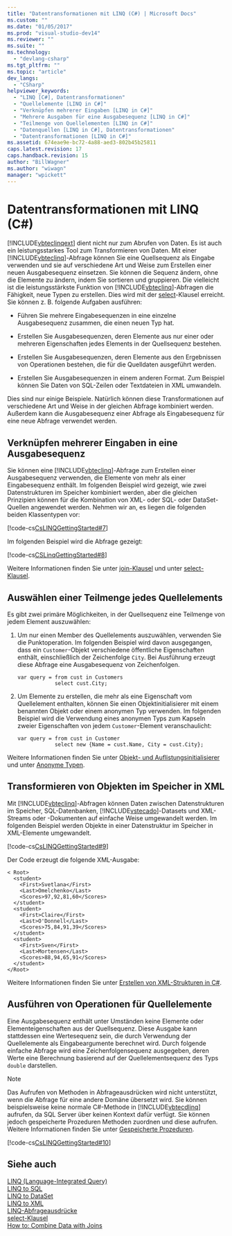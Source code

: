```yaml
---
title: "Datentransformationen mit LINQ (C#) | Microsoft Docs"
ms.custom: ""
ms.date: "01/05/2017"
ms.prod: "visual-studio-dev14"
ms.reviewer: ""
ms.suite: ""
ms.technology: 
  - "devlang-csharp"
ms.tgt_pltfrm: ""
ms.topic: "article"
dev_langs: 
  - "CSharp"
helpviewer_keywords: 
  - "LINQ [C#], Datentransformationen"
  - "Quellelemente [LINQ in C#]"
  - "Verknüpfen mehrerer Eingaben [LINQ in C#]"
  - "Mehrere Ausgaben für eine Ausgabesequenz [LINQ in C#]"
  - "Teilmenge von Quellelementen [LINQ in C#]"
  - "Datenquellen [LINQ in C#], Datentransformationen"
  - "Datentransformationen [LINQ in C#]"
ms.assetid: 674eae9e-bc72-4a88-aed3-802b45b25811
caps.latest.revision: 17
caps.handback.revision: 15
author: "BillWagner"
ms.author: "wiwagn"
manager: "wpickett"
---
```

# Datentransformationen mit LINQ (C#)
[!INCLUDE[vbteclinqext](../../../../csharp/getting-started/includes/vbteclinqext-md.md)] dient nicht nur zum Abrufen von Daten.  Es ist auch ein leistungsstarkes Tool zum Transformieren von Daten.  Mit einer [!INCLUDE[vbteclinq](../../../../csharp/includes/vbteclinq-md.md)]\-Abfrage können Sie eine Quellsequenz als Eingabe verwenden und sie auf verschiedene Art und Weise zum Erstellen einer neuen Ausgabesequenz einsetzen.  Sie können die Sequenz ändern, ohne die Elemente zu ändern, indem Sie sortieren und gruppieren. Die vielleicht ist die leistungsstärkste Funktion von [!INCLUDE[vbteclinq](../../../../csharp/includes/vbteclinq-md.md)]\-Abfragen die Fähigkeit, neue Typen zu erstellen.  Dies wird mit der [select](../../../../csharp/language-reference/keywords/select-clause.md)\-Klausel erreicht.  Sie können z. B. folgende Aufgaben ausführen:  
  
-   Führen Sie mehrere Eingabesequenzen in eine einzelne Ausgabesequenz zusammen, die einen neuen Typ hat.  
  
-   Erstellen Sie Ausgabesequenzen, deren Elemente aus nur einer oder mehreren Eigenschaften jedes Elements in der Quellsequenz bestehen.  
  
-   Erstellen Sie Ausgabesequenzen, deren Elemente aus den Ergebnissen von Operationen bestehen, die für die Quelldaten ausgeführt werden.  
  
-   Erstellen Sie Ausgabesequenzen in einem anderen Format.  Zum Beispiel können Sie Daten von SQL\-Zeilen oder Textdateien in XML umwandeln.  
  
 Dies sind nur einige Beispiele.  Natürlich können diese Transformationen auf verschiedene Art und Weise in der gleichen Abfrage kombiniert werden.  Außerdem kann die Ausgabesequenz einer Abfrage als Eingabesequenz für eine neue Abfrage verwendet werden.  
  
## Verknüpfen mehrerer Eingaben in eine Ausgabesequenz  
 Sie können eine [!INCLUDE[vbteclinq](../../../../csharp/includes/vbteclinq-md.md)]\-Abfrage zum Erstellen einer Ausgabesequenz verwenden, die Elemente von mehr als einer Eingabesequenz enthält.  Im folgenden Beispiel wird gezeigt, wie zwei Datenstrukturen im Speicher kombiniert werden, aber die gleichen Prinzipien können für die Kombination von XML\- oder SQL\- oder DataSet\-Quellen angewendet werden.  Nehmen wir an, es liegen die folgenden beiden Klassentypen vor:  
  
 [!code-cs[CsLINQGettingStarted#7](../../../../csharp/programming-guide/concepts/linq/codesnippet/CSharp/GettingStarted/Class1.cs#7)]  
  
 Im folgenden Beispiel wird die Abfrage gezeigt:  
  
 [!code-cs[CSLinqGettingStarted#8](../../../../csharp/programming-guide/concepts/linq/codesnippet/CSharp/GettingStarted/Class1.cs#8)]  
  
 Weitere Informationen finden Sie unter [join\-Klausel](../../../../csharp/language-reference/keywords/join-clause.md) und unter [select\-Klausel](../../../../csharp/language-reference/keywords/select-clause.md).  
  
## Auswählen einer Teilmenge jedes Quellelements  
 Es gibt zwei primäre Möglichkeiten, in der Quellsequenz eine Teilmenge von jedem Element auszuwählen:  
  
1.  Um nur einen Member des Quellelements auszuwählen, verwenden Sie die Punktoperation.  Im folgenden Beispiel wird davon ausgegangen, dass ein `Customer`\-Objekt verschiedene öffentliche Eigenschaften enthält, einschließlich der Zeichenfolge `City`.  Bei Ausführung erzeugt diese Abfrage eine Ausgabesequenz von Zeichenfolgen.  
  
    ```  
    var query = from cust in Customers  
                select cust.City;  
    ```  
  
2.  Um Elemente zu erstellen, die mehr als eine Eigenschaft vom Quellelement enthalten, können Sie einen Objektinitialisierer mit einem benannten Objekt oder einem anonymen Typ verwenden.  Im folgenden Beispiel wird die Verwendung eines anonymen Typs zum Kapseln zweier Eigenschaften von jedem `Customer`\-Element veranschaulicht:  
  
    ```  
    var query = from cust in Customer  
                select new {Name = cust.Name, City = cust.City};  
    ```  
  
 Weitere Informationen finden Sie unter [Objekt\- und Auflistungsinitialisierer](../../../../csharp/programming-guide/classes-and-structs/object-and-collection-initializers.md) und unter [Anonyme Typen](../../../../csharp/programming-guide/classes-and-structs/anonymous-types.md).  
  
## Transformieren von Objekten im Speicher in XML  
 Mit [!INCLUDE[vbteclinq](../../../../csharp/includes/vbteclinq-md.md)]\-Abfragen können Daten zwischen Datenstrukturen im Speicher, SQL\-Datenbanken, [!INCLUDE[vstecado](../../../../csharp/programming-guide/concepts/linq/includes/vstecado-md.md)]\-Datasets und XML\-Streams oder \-Dokumenten auf einfache Weise umgewandelt werden.  Im folgenden Beispiel werden Objekte in einer Datenstruktur im Speicher in XML\-Elemente umgewandelt.  
  
 [!code-cs[CsLINQGettingStarted#9](../../../../csharp/programming-guide/concepts/linq/codesnippet/CSharp/GettingStarted/Class1.cs#9)]  
  
 Der Code erzeugt die folgende XML\-Ausgabe:  
  
```  
< Root>  
  <student>  
    <First>Svetlana</First>  
    <Last>Omelchenko</Last>  
    <Scores>97,92,81,60</Scores>  
  </student>  
  <student>  
    <First>Claire</First>  
    <Last>O'Donnell</Last>  
    <Scores>75,84,91,39</Scores>  
  </student>  
  <student>  
    <First>Sven</First>  
    <Last>Mortensen</Last>  
    <Scores>88,94,65,91</Scores>  
  </student>  
</Root>  
```  
  
 Weitere Informationen finden Sie unter [Erstellen von XML\-Strukturen in C\#](../Topic/Creating%20XML%20Trees%20in%20C%23%20\(LINQ%20to%20XML\)1.md).  
  
## Ausführen von Operationen für Quellelemente  
 Eine Ausgabesequenz enthält unter Umständen keine Elemente oder Elementeigenschaften aus der Quellsequenz.  Diese Ausgabe kann stattdessen eine Wertesequenz sein, die durch Verwendung der Quellelemente als Eingabeargumente berechnet wird.  Durch folgende einfache Abfrage wird eine Zeichenfolgensequenz ausgegeben, deren Werte eine Berechnung basierend auf der Quellelementsequenz des Typs `double` darstellen.  
  
> [!NOTE]
>  Das Aufrufen von Methoden in Abfrageausdrücken wird nicht unterstützt, wenn die Abfrage für eine andere Domäne übersetzt wird.  Sie können beispielsweise keine normale C\#\-Methode in [!INCLUDE[vbtecdlinq](../../../../csharp/includes/vbtecdlinq-md.md)] aufrufen, da SQL Server über keinen Kontext dafür verfügt.  Sie können jedoch gespeicherte Prozeduren Methoden zuordnen und diese aufrufen.  Weitere Informationen finden Sie unter [Gespeicherte Prozeduren](../Topic/Stored%20Procedures.md).  
  
 [!code-cs[CsLINQGettingStarted#10](../../../../csharp/programming-guide/concepts/linq/codesnippet/CSharp/GettingStarted/Class1.cs#10)]  
  
## Siehe auch  
 [LINQ \(Language\-Integrated Query\)](../Topic/LINQ%20\(Language-Integrated%20Query\).md)   
 [LINQ to SQL](../Topic/LINQ%20to%20SQL.md)   
 [LINQ to DataSet](../Topic/LINQ%20to%20DataSet.md)   
 [LINQ to XML](../../../../visual-basic/programming-guide/concepts/linq/linq-to-xml.md)   
 [LINQ\-Abfrageausdrücke](../../../../csharp/programming-guide/linq-query-expressions/index.md)   
 [select\-Klausel](../../../../csharp/language-reference/keywords/select-clause.md)   
 [How to: Combine Data with Joins](../../../../visual-basic/programming-guide/language-features/linq/how-to-combine-data-with-linq-by-using-joins.md)